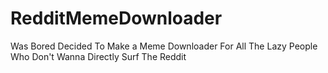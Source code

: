 # RedditMemeDownloader
Was Bored Decided To Make a Meme Downloader For All The Lazy People Who Don't Wanna Directly Surf The Reddit
